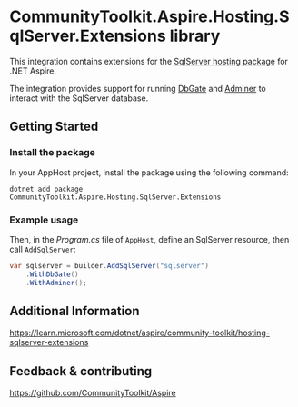 # CommunityToolkit.Aspire.Hosting.SqlServer.Extensions library

This integration contains extensions for the [SqlServer hosting package](https://nuget.org/packages/Aspire.Hosting.SqlServer) for .NET Aspire.

The integration provides support for running [DbGate](https://github.com/dbgate/dbgate) and [Adminer](https://github.com/vrana/adminer) to interact with the SqlServer database.

## Getting Started

### Install the package

In your AppHost project, install the package using the following command:

```dotnetcli
dotnet add package CommunityToolkit.Aspire.Hosting.SqlServer.Extensions
```

### Example usage

Then, in the _Program.cs_ file of `AppHost`, define an SqlServer resource, then call `AddSqlServer`:

```csharp
var sqlserver = builder.AddSqlServer("sqlserver")
    .WithDbGate()
    .WithAdminer();
```

## Additional Information

https://learn.microsoft.com/dotnet/aspire/community-toolkit/hosting-sqlserver-extensions

## Feedback & contributing

https://github.com/CommunityToolkit/Aspire